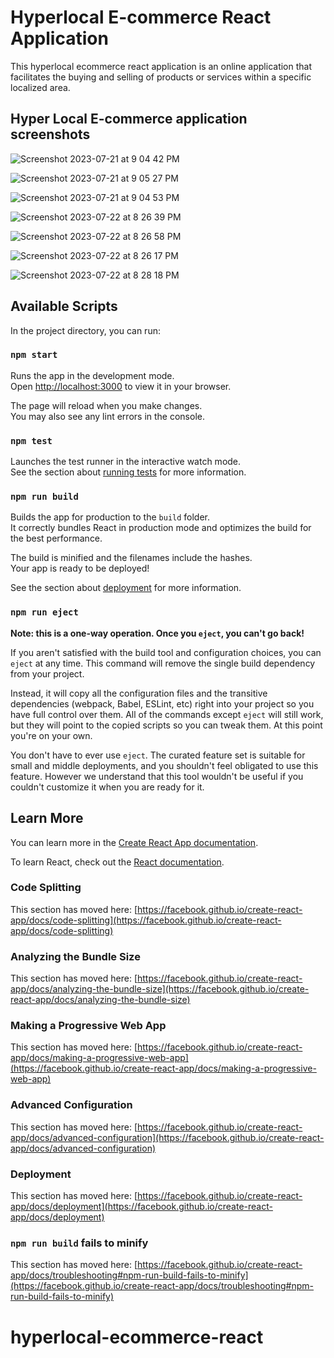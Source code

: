 # Hyperlocal E-commerce  React Application

This hyperlocal ecommerce react application is an online application that facilitates the buying and selling of products or services within a specific localized area.

## Hyper Local E-commerce application screenshots

![Screenshot 2023-07-21 at 9 04 42 PM](https://github.com/ismaeli34/hyperlocal-ecommerce-react/assets/17925504/fbaea1bf-0e61-4fc6-ae55-07a2ed724cef)

![Screenshot 2023-07-21 at 9 05 27 PM](https://github.com/ismaeli34/hyperlocal-ecommerce-react/assets/17925504/2f4167f7-2ade-4c1e-8fca-099b20f92d4a)


![Screenshot 2023-07-21 at 9 04 53 PM](https://github.com/ismaeli34/hyperlocal-ecommerce-react/assets/17925504/4c44ca75-0f4a-430c-8a25-82e9a2dc03e6)

![Screenshot 2023-07-22 at 8 26 39 PM](https://github.com/ismaeli34/hyperlocal-ecommerce-react/assets/17925504/97aa9d80-9644-43ea-abf2-79b15434d5a4)

![Screenshot 2023-07-22 at 8 26 58 PM](https://github.com/ismaeli34/hyperlocal-ecommerce-react/assets/17925504/27cb1903-97d4-4de3-a470-6d8a76c6b3c4)

![Screenshot 2023-07-22 at 8 26 17 PM](https://github.com/ismaeli34/hyperlocal-ecommerce-react/assets/17925504/c64d7dc9-382f-4cd7-92f8-4cb18f3007d5)

![Screenshot 2023-07-22 at 8 28 18 PM](https://github.com/ismaeli34/hyperlocal-ecommerce-react/assets/17925504/8ba12741-3cf4-441d-91c1-f7fdd2bde71e)



## Available Scripts

In the project directory, you can run:

### `npm start`

Runs the app in the development mode.\
Open [http://localhost:3000](http://localhost:3000) to view it in your browser.

The page will reload when you make changes.\
You may also see any lint errors in the console.

### `npm test`

Launches the test runner in the interactive watch mode.\
See the section about [running tests](https://facebook.github.io/create-react-app/docs/running-tests) for more information.

### `npm run build`

Builds the app for production to the `build` folder.\
It correctly bundles React in production mode and optimizes the build for the best performance.

The build is minified and the filenames include the hashes.\
Your app is ready to be deployed!

See the section about [deployment](https://facebook.github.io/create-react-app/docs/deployment) for more information.

### `npm run eject`

**Note: this is a one-way operation. Once you `eject`, you can't go back!**

If you aren't satisfied with the build tool and configuration choices, you can `eject` at any time. This command will remove the single build dependency from your project.

Instead, it will copy all the configuration files and the transitive dependencies (webpack, Babel, ESLint, etc) right into your project so you have full control over them. All of the commands except `eject` will still work, but they will point to the copied scripts so you can tweak them. At this point you're on your own.

You don't have to ever use `eject`. The curated feature set is suitable for small and middle deployments, and you shouldn't feel obligated to use this feature. However we understand that this tool wouldn't be useful if you couldn't customize it when you are ready for it.

## Learn More

You can learn more in the [Create React App documentation](https://facebook.github.io/create-react-app/docs/getting-started).

To learn React, check out the [React documentation](https://reactjs.org/).

### Code Splitting

This section has moved here: [https://facebook.github.io/create-react-app/docs/code-splitting](https://facebook.github.io/create-react-app/docs/code-splitting)

### Analyzing the Bundle Size

This section has moved here: [https://facebook.github.io/create-react-app/docs/analyzing-the-bundle-size](https://facebook.github.io/create-react-app/docs/analyzing-the-bundle-size)

### Making a Progressive Web App

This section has moved here: [https://facebook.github.io/create-react-app/docs/making-a-progressive-web-app](https://facebook.github.io/create-react-app/docs/making-a-progressive-web-app)

### Advanced Configuration

This section has moved here: [https://facebook.github.io/create-react-app/docs/advanced-configuration](https://facebook.github.io/create-react-app/docs/advanced-configuration)

### Deployment

This section has moved here: [https://facebook.github.io/create-react-app/docs/deployment](https://facebook.github.io/create-react-app/docs/deployment)

### `npm run build` fails to minify

This section has moved here: [https://facebook.github.io/create-react-app/docs/troubleshooting#npm-run-build-fails-to-minify](https://facebook.github.io/create-react-app/docs/troubleshooting#npm-run-build-fails-to-minify)
# hyperlocal-ecommerce-react
